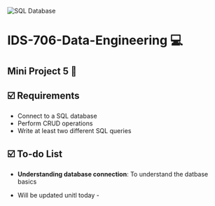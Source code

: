 ![SQL Database](https://github.com/nogibjj/IDS706-Mini-Project-5-sp699/actions/workflows/main.yml/badge.svg)
# IDS-706-Data-Engineering :computer:

## Mini Project 5 :page_facing_up: 

## :ballot_box_with_check: Requirements
* Connect to a SQL database</br>
* Perform CRUD operations</br>
* Write at least two different SQL queries

## :ballot_box_with_check: To-do List
* __Understanding database connection__: To understand the datbase basics 

- Will be updated unitl today -